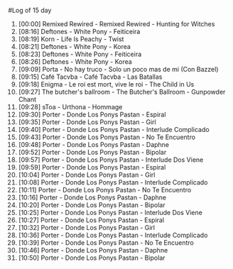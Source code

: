 #Log of 15 day

1. [00:00] Remixed Rewired - Remixed Rewired - Hunting for Witches
1. [08:16] Deftones - White Pony - Feiticeira
1. [08:19] Korn - Life Is Peachy - Twist
1. [08:21] Deftones - White Pony - Korea
1. [08:23] Deftones - White Pony - Feiticeira
1. [08:26] Deftones - White Pony - Korea
1. [09:09] Porta - No hay truco - Solo un poco mas de mi (Con Bazzel)
1. [09:15] Café Tacvba - Café Tacvba - Las Batallas
1. [09:18] Enigma - Le roi est mort, vive le roi - The Child in Us
1. [09:27] The butcher's ballroom - The Butcher's Ballroom - Gunpowder Chant
1. [09:28] sToa - Urthona - Hommage
1. [09:30] Porter - Donde Los Ponys Pastan - Espiral
1. [09:35] Porter - Donde Los Ponys Pastan - Girl
1. [09:40] Porter - Donde Los Ponys Pastan - Interlude Complicado
1. [09:43] Porter - Donde Los Ponys Pastan - No Te Encuentro
1. [09:48] Porter - Donde Los Ponys Pastan - Daphne
1. [09:52] Porter - Donde Los Ponys Pastan - Bipolar
1. [09:57] Porter - Donde Los Ponys Pastan - Interlude Dos Viene
1. [09:59] Porter - Donde Los Ponys Pastan - Espiral
1. [10:04] Porter - Donde Los Ponys Pastan - Girl
1. [10:08] Porter - Donde Los Ponys Pastan - Interlude Complicado
1. [10:11] Porter - Donde Los Ponys Pastan - No Te Encuentro
1. [10:16] Porter - Donde Los Ponys Pastan - Daphne
1. [10:20] Porter - Donde Los Ponys Pastan - Bipolar
1. [10:25] Porter - Donde Los Ponys Pastan - Interlude Dos Viene
1. [10:27] Porter - Donde Los Ponys Pastan - Espiral
1. [10:32] Porter - Donde Los Ponys Pastan - Girl
1. [10:36] Porter - Donde Los Ponys Pastan - Interlude Complicado
1. [10:39] Porter - Donde Los Ponys Pastan - No Te Encuentro
1. [10:46] Porter - Donde Los Ponys Pastan - Daphne
1. [10:50] Porter - Donde Los Ponys Pastan - Bipolar
